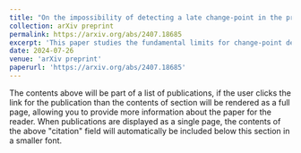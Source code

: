```yaml
---
title: "On the impossibility of detecting a late change-point in the preferential attachment random graph model"
collection: arXiv preprint
permalink: https://arxiv.org/abs/2407.18685
excerpt: 'This paper studies the fundamental limits for change-point detection under the linear preferential attachment random graph model'
date: 2024-07-26
venue: 'arXiv preprint'
paperurl: 'https://arxiv.org/abs/2407.18685'
---
```


The contents above will be part of a list of publications, if the user clicks the link for the publication than the contents of section will be rendered as a full page, allowing you to provide more information about the paper for the reader. When publications are displayed as a single page, the contents of the above "citation" field will automatically be included below this section in a smaller font.
